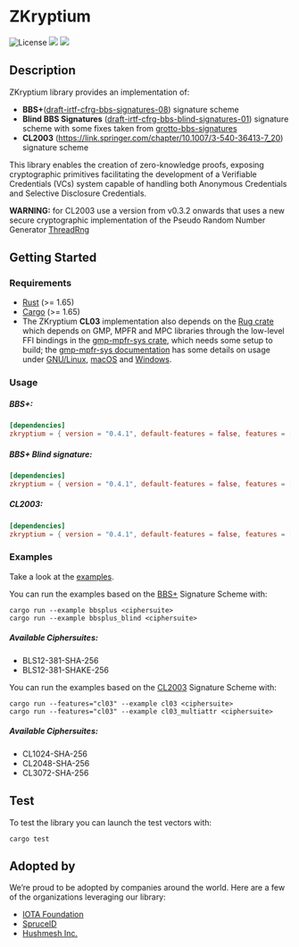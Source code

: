 # ZKryptium

![License](https://img.shields.io/badge/License-Apache_2.0-blue.svg)
[![](https://img.shields.io/crates/v/zkryptium?style=flat-square)](https://crates.io/crates/zkryptium)
[![](https://img.shields.io/docsrs/zkryptium?style=flat-square)](https://docs.rs/zkryptium/)

## Description

ZKryptium library provides an implementation of:
* **BBS+**([draft-irtf-cfrg-bbs-signatures-08](https://datatracker.ietf.org/doc/html/draft-irtf-cfrg-bbs-signatures-08)) signature scheme
* **Blind BBS Signatures** ([draft-irtf-cfrg-bbs-blind-signatures-01](https://datatracker.ietf.org/doc/html/draft-irtf-cfrg-bbs-blind-signatures-01)) signature scheme with some fixes taken from [grotto-bbs-signatures](https://github.com/Wind4Greg/grotto-bbs-signatures)
* **CL2003** (https://link.springer.com/chapter/10.1007/3-540-36413-7_20) signature scheme 


This library enables the creation of zero-knowledge proofs, exposing cryptographic primitives facilitating the development of a Verifiable Credentials (VCs) system capable of handling both Anonymous Credentials and Selective Disclosure Credentials.

**WARNING:** for CL2003 use a version from v0.3.2 onwards that uses a new secure cryptographic implementation of the Pseudo Random Number Generator [ThreadRng](https://rust-random.github.io/rand/rand/rngs/struct.ThreadRng.html)

## Getting Started

### Requirements

- [Rust](https://www.rust-lang.org/) (>= 1.65)
- [Cargo](https://doc.rust-lang.org/cargo/) (>= 1.65)
- The ZKryptium **CL03** implementation also depends on the [Rug crate](https://crates.io/crates/rug) which depends on GMP, MPFR and MPC libraries through the low-level FFI bindings in the [gmp-mpfr-sys crate](https://crates.io/crates/gmp-mpfr-sys), which needs some setup to build; the [gmp-mpfr-sys documentation](https://docs.rs/gmp-mpfr-sys/1.6.1/gmp_mpfr_sys/index.html) has some details on usage under [GNU/Linux](https://docs.rs/gmp-mpfr-sys/1.6.1/gmp_mpfr_sys/index.html#building-on-gnulinux), [macOS](https://docs.rs/gmp-mpfr-sys/1.6.1/gmp_mpfr_sys/index.html#building-on-macos) and [Windows](https://docs.rs/gmp-mpfr-sys/1.6.1/gmp_mpfr_sys/index.html#building-on-windows).


### Usage

##### BBS+:

```toml
[dependencies]
zkryptium = { version = "0.4.1", default-features = false, features = ["bbsplus"] }
```

##### BBS+ Blind signature:

```toml
[dependencies]
zkryptium = { version = "0.4.1", default-features = false, features = ["bbsplus", "bbsplus_blind"] }
```

##### CL2003:

```toml
[dependencies]
zkryptium = { version = "0.4.1", default-features = false, features = ["cl03"] }
```

### Examples

Take a look at the [examples](https://github.com/Cybersecurity-LINKS/ZKryptium/tree/main/examples).

You can run the examples based on the [BBS+](https://identity.foundation/bbs-signature/draft-irtf-cfrg-bbs-signatures.html) Signature Scheme with:

```
cargo run --example bbsplus <ciphersuite>
cargo run --example bbsplus_blind <ciphersuite>
```

##### Available Ciphersuites:
- BLS12-381-SHA-256
- BLS12-381-SHAKE-256

You can run the examples based on the [CL2003](https://link.springer.com/chapter/10.1007/3-540-36413-7_20) Signature Scheme with:
```
cargo run --features="cl03" --example cl03 <ciphersuite>
cargo run --features="cl03" --example cl03_multiattr <ciphersuite>
```
##### Available Ciphersuites:
- CL1024-SHA-256
- CL2048-SHA-256
- CL3072-SHA-256

## Test

To test the library you can launch the test vectors with:

```
cargo test
```

## Adopted by

We’re proud to be adopted by companies around the world. Here are a few of the organizations leveraging our library:
* [IOTA Foundation](https://github.com/iotaledger/identity.rs)
* [SpruceID](https://github.com/spruceid/ssi)
* [Hushmesh Inc.](https://github.com/hushmesh/mesh-infrastructure)

